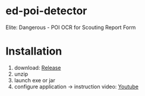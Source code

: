 # ed-poi-detector
Elite: Dangerous - POI OCR for Scouting Report Form 



# Installation
1. download: [Release](https://github.com/marcin212/ed-poi-detector/releases)
2. unzip
3. launch exe or jar
4. configure application -> instruction video: [Youtube](https://www.youtube.com/watch?v=f1OmVRNg028)
